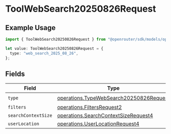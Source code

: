 # ToolWebSearch20250826Request

## Example Usage

```typescript
import { ToolWebSearch20250826Request } from "@openrouter/sdk/models/operations";

let value: ToolWebSearch20250826Request = {
  type: "web_search_2025_08_26",
};
```

## Fields

| Field                                                                                              | Type                                                                                               | Required                                                                                           | Description                                                                                        |
| -------------------------------------------------------------------------------------------------- | -------------------------------------------------------------------------------------------------- | -------------------------------------------------------------------------------------------------- | -------------------------------------------------------------------------------------------------- |
| `type`                                                                                             | [operations.TypeWebSearch20250826Request](../../models/operations/typewebsearch20250826request.md) | :heavy_check_mark:                                                                                 | N/A                                                                                                |
| `filters`                                                                                          | [operations.FiltersRequest2](../../models/operations/filtersrequest2.md)                           | :heavy_minus_sign:                                                                                 | N/A                                                                                                |
| `searchContextSize`                                                                                | [operations.SearchContextSizeRequest4](../../models/operations/searchcontextsizerequest4.md)       | :heavy_minus_sign:                                                                                 | N/A                                                                                                |
| `userLocation`                                                                                     | [operations.UserLocationRequest4](../../models/operations/userlocationrequest4.md)                 | :heavy_minus_sign:                                                                                 | N/A                                                                                                |